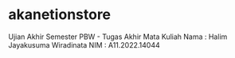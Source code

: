 # akanetionstore
Ujian Akhir Semester PBW - Tugas Akhir Mata Kuliah
Nama  : Halim Jayakusuma Wiradinata
NIM   : A11.2022.14044
